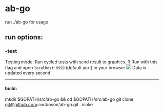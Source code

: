 # ab-go

run ./ab-go for usage

## run options:

### -test
Testing mode. Run cycled tests with send result to graphics. R
Run with this flag and open `localhost:9999` (default port) in your browser
<img src="test/screenshot.png" />
Data is updated every second.



-----------------
#### build:
mkdir $GOPATH/src/ab-go && cd $GOPATH/src/ab-go
git clone git@github.com:andboson/ab-go.git .
make
